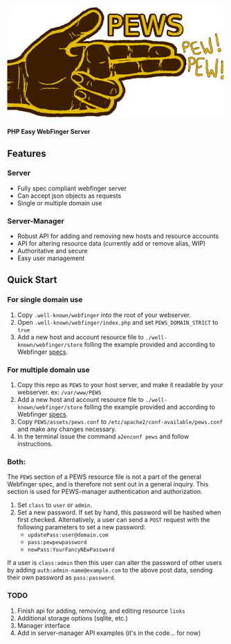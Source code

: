 ![#PEWS (Pew! Pew!)](assets/logo.png)
---------------------------------------------------
#### PHP Easy WebFinger Server

## Features
### Server
* Fully spec compliant webfinger server 
* Can accept json objects as requests
* Single or multiple domain use
### Server-Manager 
* Robust API for adding and removing new hosts and resource accounts
* API for altering resource data (currently add or remove alias, WIP)
* Authoritative and secure
* Easy user management
## Quick Start
### For single domain use
1. Copy `.well-known/webfinger` into the root of your webserver.
2. Open `.well-known/webfinger/index.php` and set `PEWS_DOMAIN_STRICT` to `true`
3. Add a new host and account resource file to `./well-known/webfinger/store` folling the example provided and according to Webfinger [specs](https://tools.ietf.org/html/rfc7033).
### For multiple domain use
1. Copy this repo as `PEWS` to your host server, and make it readable by your webserver. ex: `/var/www/PEWS`
2. Add a new host and account resource file to `./well-known/webfinger/store` folling the example provided and according to Webfinger [specs](https://tools.ietf.org/html/rfc7033).
3. Copy `PEWS/assets/pews.conf` to `/etc/apache2/conf-available/pews.conf` and make any changes necessary.
4. In the terminal issue the command `a2enconf pews` and follow instructions.
### Both:
The `PEWS` section of a PEWS resource file is not a part of the general Webfinger spec, and is therefore not sent out in a general inquiry. This section is used for PEWS-manager authentication and authorization.  
1. Set `class` to `user` or `admin`.  
2. Set a new password. If set by hand, this password will be hashed when first checked. Alternatively, a user can send a `POST` request with the following parameters to set a new password:   
	* `updatePass:user@domain.com`  
	* `pass:pewpewpassword`  
	* `newPass:YourFancyNEwPassword`  

If a user is `class:admin` then this user can alter the password of other users by adding `auth:admin-name@example.com` to the above post data, sending their own password as `pass:password`.
### TODO
1. Finish api for adding, removing, and editing resource `links`
2. Additional storage options (sqlite, etc.)
3. Manager interface
4. Add in server-manager API examples (it's in the code... for now)
